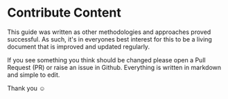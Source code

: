 # Contribute Content

This guide was written as other methodologies and approaches proved successful. As such, it's in everyones best interest for this to be a living document that is improved and updated regularly.

If you see something you think should be changed please open a Pull Request (PR) or raise an issue in Github. Everything is written in markdown and simple to edit.

Thank you :relaxed:
